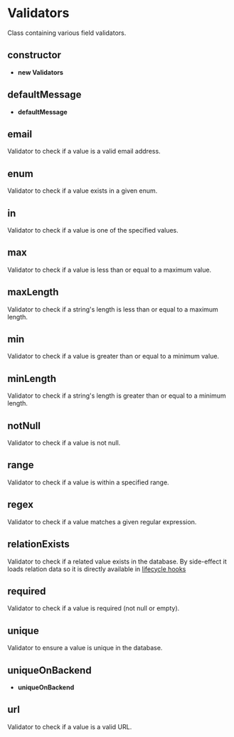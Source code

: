 # Validators
Class containing various field validators.
## constructor
* **new Validators**
## defaultMessage
* **defaultMessage**
## email
Validator to check if a value is a valid email address.
## enum
Validator to check if a value exists in a given enum.
## in
Validator to check if a value is one of the specified values.
## max
Validator to check if a value is less than or equal to a maximum value.
## maxLength
Validator to check if a string's length is less than or equal to a maximum length.
## min
Validator to check if a value is greater than or equal to a minimum value.
## minLength
Validator to check if a string's length is greater than or equal to a minimum length.
## notNull
Validator to check if a value is not null.
## range
Validator to check if a value is within a specified range.
## regex
Validator to check if a value matches a given regular expression.
## relationExists
Validator to check if a related value exists in the database. By side-effect it loads relation data so it is directly available in [lifecycle hooks](./lifecycle-hooks.md)
## required
Validator to check if a value is required (not null or empty).
## unique
Validator to ensure a value is unique in the database.
## uniqueOnBackend
* **uniqueOnBackend**
## url
Validator to check if a value is a valid URL.

